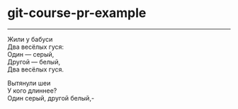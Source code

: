 # git-course-pr-example
---
Жили у бабуси  
Два весёлых гуся:  
Один — серый,  
Другой — белый,  
Два весёлых гуся.  

Вытянули шеи  
У кого длиннее?  
Один серый, другой белый,-  
